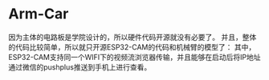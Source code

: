 # Arm-Car
  因为主体的电路板是学院设计的，所以硬件代码开源就没有必要了。
  并且，整体的代码比较简单，所以就只开源ESP32-CAM的代码和机械臂的模型了：
  其中，ESP32-CAM支持同一个WIFI下的视频流浏览器传输，并且能够在启动后将IP地址通过微信的pushplus推送到手机上进行查看。
